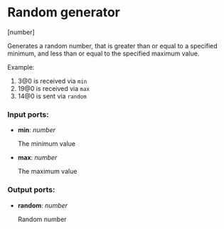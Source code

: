 # Random generator

[number]

Generates a random number, that is greater than or equal to a specified minimum, and less than or equal to the specified maximum value.

Example:

1. 3@0 is received via `min`
2. 19@0 is received via `max`
3. 14@0 is sent via `random`

### Input ports:

* __min__: _number_

    The minimum value



* __max__: _number_

    The maximum value



### Output ports:

* __random__: _number_

    Random number




